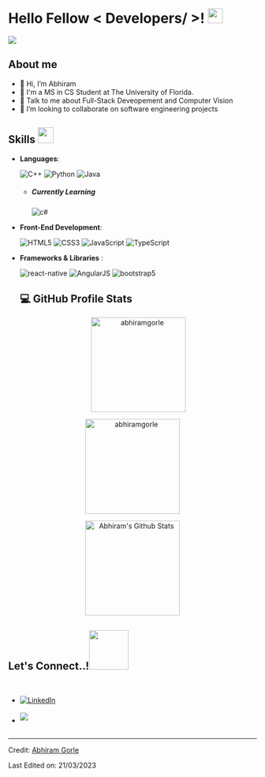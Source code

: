 <h1> Hello Fellow < Developers/ >! <img src="https://media.giphy.com/media/hvRJCLFzcasrR4ia7z/giphy.gif" width="30"> </h1>
<p align='center'>
</p>

<p>
  <a href="https://github.com/DenverCoder1/readme-typing-svg"><img src="https://readme-typing-svg.herokuapp.com?&font=IBM+Plex+Sans&color=abcdef&size=20&lines=Welcome+to+my+GitHub+Profile!;I'm+a+Front-End+Developer;I'm+a+Computer+Science+engineer" /></a>
</p>

## **About me**

  
- 👋 Hi, I’m Abhiram
- 💼 I'm a MS in CS Student at The University of Florida.
- 💬 Talk to me about Full-Stack Deveopement and Computer Vision
- 👯 I’m looking to collaborate on software engineering projects
  

  
<h2> Skills <img src = "https://media2.giphy.com/media/QssGEmpkyEOhBCb7e1/giphy.gif?cid=ecf05e47a0n3gi1bfqntqmob8g9aid1oyj2wr3ds3mg700bl&rid=giphy.gif" width = 32px> </h2>
  
  <p align="center">

- **Languages**:
    
    ![C++](https://img.shields.io/badge/C++%20-%2300599C.svg?style=for-the-badge&logo=c%2B%2B&logoColor=white)
    ![Python](https://img.shields.io/badge/Python%20-%2314354C.svg?style=for-the-badge&logo=python&logoColor=white)
    ![Java](https://img.shields.io/badge/Java-ED8B00?style=for-the-badge&logo=java&logoColor=white)
  - <h5> Currently Learning </h5>
    <img src = "https://img.shields.io/badge/c%23-%23239120.svg?style=for-the-badge&logo=c-sharp&logoColor=white" alt = "c#" />


  
- **Front-End Development**:

   ![HTML5](https://img.shields.io/badge/HTML5%20-%23E34F26.svg?style=for-the-badge&logo=html5&logoColor=white)
   ![CSS3](https://img.shields.io/badge/CSS%20-%231572B6.svg?style=for-the-badge&logo=css3&logoColor=white)
   ![JavaScript](https://img.shields.io/badge/JavaScript%20-%23F7DF1E.svg?style=for-the-badge&logo=javascript&logoColor=black)
   ![TypeScript](https://img.shields.io/badge/TypeScript-007ACC?style=for-the-badge&logo=typescript&logoColor=white)


- **Frameworks & Libraries** :
  
  <img src = "https://img.shields.io/badge/react-black?logo=react&style=for-the-badge" alt = "react-native" />
  <img src = "https://img.shields.io/badge/AngularJS-E23237?style=for-the-badge&logo=angularjs&logoColor=white" alt = "AngularJS" />
  <img src = "https://img.shields.io/badge/bootstrap-%23563D7C.svg?style=for-the-badge&logo=bootstrap&logoColor=white" alt = "bootstrap5" />
  
  <h2><b>💻 GitHub Profile Stats</b></h2>
  <p align="center">
    <img src="https://github-readme-streak-stats.herokuapp.com/?user=abhiramgorle&theme=algolia" alt="abhiramgorle" height="192px"/>
</p>
<p align="center">
	  <img src="https://github-readme-stats.vercel.app/api/top-langs?username=abhiramgorle&show_icons=true&locale=en&layout=compact&theme=algolia" alt="abhiramgorle" height="192px"/>
</p>
<p align="center">
	  <a href="https://github.com/abhiramgorle/github-readme-stats"><img alt="Abhiram's Github Stats" src="https://github-readme-stats.vercel.app/api?username=abhiramgorle&show_icons=true&count_private=true&theme=algolia" height="192px"/></a>
  <br/>
  </p>

  
## <b> Let's Connect..!</b><img src="./assets/mdImages/handshake.gif" width ="80">
<br>
<div align='left'>

<ul>

<li>
<a href="https://www.linkedin.com/in/abhiram-gorle/" target="_blank">
    <img alt="LinkedIn" src="https://img.shields.io/badge/LinkedIn-0077B5?style=for-the-badge&logo=linkedin&logoColor=white">
  </a>  
</li>

<br>

<li>
<a href="mailto:abhiramgorle6@gmail.com" target="_blank">
<img src="https://img.shields.io/badge/gmail:  abhiramgorle6@gmail.com-%23EA4335.svg?style=for-the-badge&logo=gmail&logoColor=white" t=mail style="margin-bottom: 5px;" />
</a>
</li>
	
</ul>
</div>
<div id ="badges">
  <img src="https://komarev.com/ghpvc/?username=abhiramgorle&style=flat-square&color=blue" alt=""/>
  </div>

 ---

Credit: [Abhiram Gorle](https://github.com/abhiramgorle)

Last Edited on: 21/03/2023

